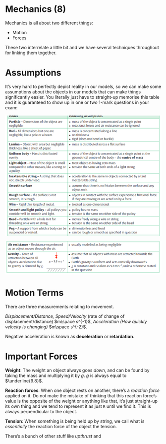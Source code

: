 # Mechanics (8)

Mechanics is all about two different things:

- Motion
- Forces

These two interrelate a little bit and we have several techniques throughout for linking them together.

# Assumptions

It’s very hard to perfectly depict reality in our models, so we can make some assumptions about the objects in our models that can make things significantly easier. You literally just have to straight-up memorise this table and it is guaranteed to show up in one or two 1-mark questions in your exam:

![Untitled](Mechanics%20(8)%207b6366cd995c4e6d9516f24cfbebb46f/Untitled.png)

![Untitled](Mechanics%20(8)%207b6366cd995c4e6d9516f24cfbebb46f/Untitled%201.png)

# Motion Terms

There are three measurements relating to movement.

*Displacement/Distance, Speed/Velocity* (rate of change of displacement/distance) $m\space s^{-1}$, *Acceleration (How quickly velocity is changing)* $m\space s^{-2}$.

Negative acceleration is known as **deceleration** or **retardation**.

# Important Forces

**Weight**: The weight an object always goes *down*, and can be found by taking the mass and multiplying it by $g$. $g$ is always equal to $\underline{9.8}$.

**Reaction forces**: When one object rests on another, there’s a *reaction force* applied on it. Do not make the mistake of thinking that this reaction force’s value is the opposite of the weight or anything like that, it’s just straight-up its own thing and we tend to represent it as just `R` until we find it. This is always perpendicular to the object.

**Tension**: When something is being held up by string, we call what is *essentially* the reaction force of the object the tension.

There’s a bunch of other stuff like *upthrust* and